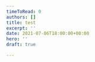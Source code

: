 ```yaml
---
timeToRead: 0
authors: []
title: test
excerpt: ''
date: 2021-07-06T18:00:00+00:00
hero: ''
draft: true

---
```

